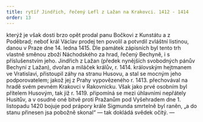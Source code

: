 ```yaml
---
title: rytíř Jindřich, řečený Lefl z Lažan na Krakovci. 1412 - 1414
order: 13
---
```

kterýž je však dosti brzo opět prodal panu Bočkovi z Kunstátu a z Poděbrad; neboť král Václav prodej ten povolil a potvrdil zvláštní listinou, danou v Praze dne 14. ledna 1415. Dle památek zápisních byl tento trh vlastně směnou zboží Náchodského za hrad, řečený Bechyně, i s příslušenstvím jeho. Jindřich z Lažan (předek nynějších svobodných pánův Bechyní z Lažan), dvořan a miláček králův, r. 1414. královským hejtmanem ve Vratislavi, přistoupil záhy na stranu Husovu, a stal se mocným jeho podporovatelem; jakož jej z Prahy vypovězeného r. 1413. přechovával na hradě svém pevném Krakovci v Rakovnicku. Však jako prvé osobním byl přítelem Husovým, tak již r. 1419. připomíná se mezi úhlavními nepřátely Husitův, a v osudné oné bitvě proti Pražanům pod Vyšehradem dne 1. listopadu 1420 bojuje pod prápory krále Sigmunda smrtelně byl raněn, „a do stanu přinesen jsa pobožně skonal“ — tak dokládá svědek očitý. —
